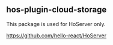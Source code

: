 ## hos-plugin-cloud-storage

This package is used for HoServer only.

https://github.com/hello-react/HoServer
